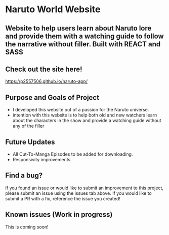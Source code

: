 # Naruto World Website

## Website to help users learn about Naruto lore and provide them with a watching guide to follow the narrative without filler. Built with REACT and SASS

## Check out the site here!

https://p2557506.github.io/naruto-app/

## Purpose and Goals of Project

- I developed this website out of a passion for the Naruto universe.
- intention with this website is to help both old and new watchers learn about the characters in the show and provide a watching guide without any of the filler

## Future Updates

- All Cut-To-Manga Episodes to be added for downloading.
- Responsivity improvements.

## Find a bug?

If you found an issue or would like to submit an improvement to this project, please submit an issue using the issues tab above. If you would like to submit a PR with a fix, reference the issue you created!

## Known issues (Work in progress)

 This is coming soon!

